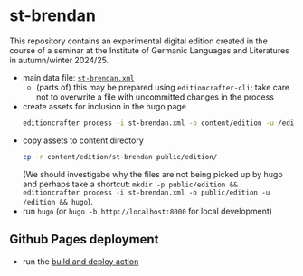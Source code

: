 # st-brendan

This repository contains an experimental digital edition created in the course of a seminar at the Institute of Germanic Languages and Literatures in autumn/winter 2024/25.

* main data file: [`st-brendan.xml`](st-brendan.xml)
  * (parts of) this may be prepared using `editioncrafter-cli`; take care not to overwrite a file with uncommitted changes in the process
* create assets for inclusion in the hugo page
  ```bash
  editioncrafter process -i st-brendan.xml -o content/edition -u /edition
  ```
* copy assets to content directory
  ```bash
  cp -r content/edition/st-brendan public/edition/
  ```
  (We should investigabe why the files are not being picked up by hugo and perhaps take a shortcut: 
  `mkdir -p public/edition && editioncrafter process -i st-brendan.xml -o public/edition -u /edition && hugo`).
* run `hugo` (or `hugo -b http://localhost:8000` for local development)

## Github Pages deployment

* run the [build and deploy action](https://github.com/dsl-unibe-ch/st-brendan/actions/workflows/editioncrafter-hugo-deploy.yml)
